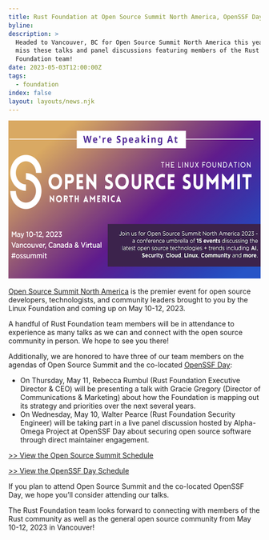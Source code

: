 ```yaml
---
title: Rust Foundation at Open Source Summit North America, OpenSSF Day 2023
byline:
description: >
  Headed to Vancouver, BC for Open Source Summit North America this year? Don’t
  miss these talks and panel discussions featuring members of the Rust
  Foundation team!
date: 2023-05-03T12:00:00Z
tags:
  - foundation
index: false
layout: layouts/news.njk
---
```

<img src="/img/news/2023-05-03-open-source-summit-north-america-2023/ossummit.png" width="580" height="316" />

[<u>Open Source Summit North America</u>](https://events.linuxfoundation.org/open-source-summit-north-america/) is the premier event for open source developers, technologists, and community leaders brought to you by the Linux Foundation and coming up on May 10-12, 2023.&nbsp;

A handful of Rust Foundation team members will be in attendance to experience as many talks as we can and connect with the open source community in person. We hope to see you there!

Additionally, we are honored to have three of our team members on the agendas of Open Source Summit and the co-located [<u>OpenSSF Day</u>](https://events.linuxfoundation.org/openssf-day-north-america/)\:

* On Thursday, May 11, Rebecca Rumbul (Rust Foundation Executive Director & CEO) will be presenting a talk with Gracie Gregory (Director of Communications & Marketing) about how the Foundation is mapping out its strategy and priorities over the next several years.&nbsp;
* On Wednesday, May 10, Walter Pearce (Rust Foundation Security Engineer) will be taking part in a live panel discussion hosted by Alpha-Omega Project at OpenSSF Day about securing open source software through direct maintainer engagement. &nbsp;

[<u>&gt;&gt; View the Open Source Summit Schedule</u>](https://events.linuxfoundation.org/open-source-summit-north-america/)

[<u>&gt;&gt; View the OpenSSF Day Schedule</u>](https://events.linuxfoundation.org/openssf-day-north-america/?utm_campaign=23Q1%20-%20OpenSSF%20-%20OpenSSF%20Day&amp;utm_source=ppc&amp;utm_medium=google&amp;creative=656193752848&amp;keyword=open%20source%20software%20conference&amp;matchtype=b&amp;network=g&amp;device=c&amp;pi_ad_id=656193752848&amp;utm_term=open%20source%20software%20conference&amp;utm_campaign=&amp;utm_source=adwords&amp;utm_medium=ppc&amp;hsa_acc=8666746580&amp;hsa_cam=20029959008&amp;hsa_grp=149986804002&amp;hsa_ad=656193752848&amp;hsa_src=g&amp;hsa_tgt=kwd-349256723714&amp;hsa_kw=open%20source%20software%20conference&amp;hsa_mt=b&amp;hsa_net=adwords&amp;hsa_ver=3&amp;gclid=Cj0KCQjw6cKiBhD5ARIsAKXUdyY0kRV4wLrxysbyjf1O4wLW9ux5nKYvo_vikUNiG9dr8_--H0dh270aAhBLEALw_wcB)

If you plan to attend Open Source Summit and the co-located OpenSSF Day, we hope you’ll consider attending our talks.&nbsp;

The Rust Foundation team looks forward to connecting with members of the Rust community as well as the general open source community from May 10-12, 2023 in Vancouver!
